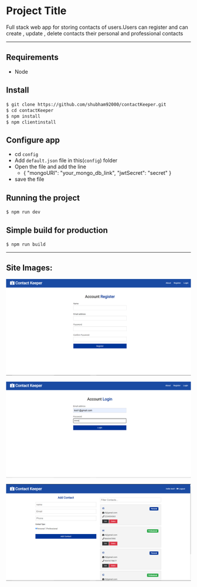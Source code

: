 # Project Title

Full stack web app for storing contacts of users.Users can register and can create , update , delete contacts their personal and professional contacts

---

## Requirements

- Node

## Install

    $ git clone https://github.com/shubham92000/contactKeeper.git
    $ cd contactKeeper
    $ npm install
    $ npm clientinstall

## Configure app

- cd `config`
- Add `default.json` file in this(`config`) folder
- Open the file and add the line
  - { "mongoURI": "your_mongo_db_link",
    "jwtSecret": "secret" }
- save the file

## Running the project

    $ npm run dev

## Simple build for production

    $ npm run build

---

## Site Images:

![registerPage](./readmeImages/register.png 'registerPage')

![loginPage](./readmeImages/login.png 'loginPage')

![mainPage](./readmeImages/main.png 'mainPage')
